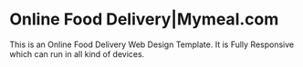 # Online Food Delivery|Mymeal.com
 This is an Online Food Delivery Web Design Template. It is Fully Responsive which can run in all kind of devices.
